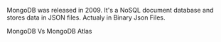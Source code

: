 
MongoDB was released in 2009. It's a NoSQL document database and stores data in JSON files. Actualy in Binary Json Files.

MongoDB Vs MongoDB Atlas


